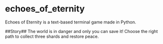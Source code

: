 # echoes_of_eternity
Echoes of Eternity is a text-based terminal game made in Python.

##Story##
The world is in danger and only you can save it!
Choose the right path to collect three shards and restore peace.